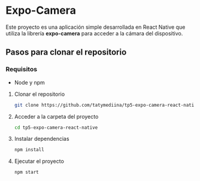 # Expo-Camera
Este proyecto es una aplicación simple desarrollada en React Native que utiliza la librería **expo-camera** para acceder a la cámara del dispositivo.
## Pasos para clonar el repositorio

### Requisitos
* Node y npm 

1. Clonar el repositorio

   ```bash
   git clone https://github.com/tatymediina/tp5-expo-camera-react-native
   ```

2. Acceder a la carpeta del proyecto

   ```bash
   cd tp5-expo-camera-react-native
   ```
3. Instalar dependencias

   ```bash
   npm install
   ```
4. Ejecutar el proyecto

   ```bash
   npm start
   ```
